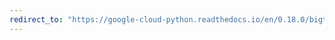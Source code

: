 ```yaml
---
redirect_to: "https://google-cloud-python.readthedocs.io/en/0.18.0/bigtable-column-family.html"
---
```

